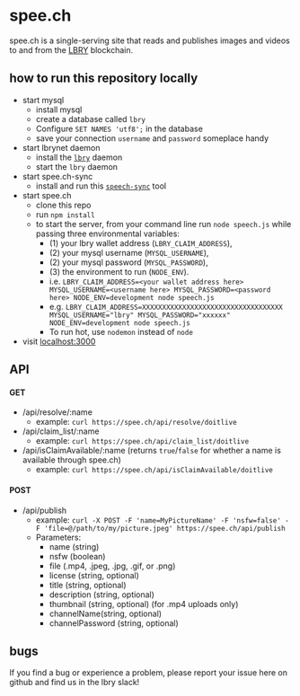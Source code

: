 # spee.ch
spee.ch is a single-serving site that reads and publishes images and videos to and from the [LBRY](https://lbry.io/) blockchain.

## how to run this repository locally
* start mysql
	* install mysql
	* create a database called `lbry`
	* Configure `SET NAMES 'utf8';` in the database
	* save your connection `username` and `password` someplace handy
* start lbrynet daemon
	* install the [`lbry`](https://github.com/lbryio/lbry) daemon
	* start the `lbry` daemon
* start spee.ch-sync
	* install and run this [`speech-sync`](https://github.com/billbitt/spee.ch-sync) tool
* start spee.ch
	* clone this repo
	* run `npm install`
	* to start the server, from your command line run `node speech.js` while passing three environmental variables: 
		* (1) your lbry wallet address (`LBRY_CLAIM_ADDRESS`), 
		* (2) your mysql username (`MYSQL_USERNAME`),
		* (2) your mysql password (`MYSQL_PASSWORD`), 
		* (3) the environment to run (`NODE_ENV`).
		* i.e. `LBRY_CLAIM_ADDRESS=<your wallet address here> MYSQL_USERNAME=<username here> MYSQL_PASSWORD=<password here> NODE_ENV=development node speech.js`
		* e.g. `LBRY_CLAIM_ADDRESS=XXXXXXXXXXXXXXXXXXXXXXXXXXXXXXXXXXX MYSQL_USERNAME="lbry" MYSQL_PASSWORD="xxxxxx" NODE_ENV=development node speech.js`
		* To run hot, use `nodemon` instead of `node`
* visit [localhost:3000](http://localhost:3000)

## API

#### GET
* /api/resolve/:name
	* example: `curl https://spee.ch/api/resolve/doitlive`
* /api/claim_list/:name
	* example: `curl https://spee.ch/api/claim_list/doitlive`
* /api/isClaimAvailable/:name (returns `true`/`false` for whether a name is available through spee.ch)
	* example: `curl https://spee.ch/api/isClaimAvailable/doitlive`

#### POST
* /api/publish
  * example: `curl -X POST -F 'name=MyPictureName' -F 'nsfw=false' -F 'file=@/path/to/my/picture.jpeg' https://spee.ch/api/publish`
  * Parameters:
    * name (string)
    * nsfw (boolean)
    * file (.mp4, .jpeg, .jpg, .gif, or .png)
    * license (string, optional)
    * title (string, optional)
    * description (string, optional)
    * thumbnail (string, optional) (for .mp4 uploads only)
    * channelName(string, optional)
    * channelPassword (string, optional)

## bugs
If you find a bug or experience a problem, please report your issue here on github and find us in the lbry slack!
